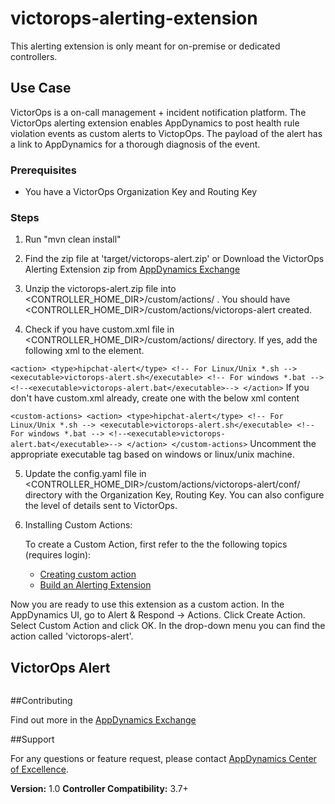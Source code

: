 victorops-alerting-extension
============================
This alerting extension is only meant for on-premise or dedicated controllers.

## Use Case
VictorOps is a on-call management + incident notification platform. The VictorOps alerting extension enables AppDynamics to post health rule violation events as custom alerts to VictopOps. The payload of the alert has a link to AppDynamics for a thorough diagnosis of the event.

### Prerequisites

- You have a VictorOps Organization Key and Routing Key

### Steps

1. Run "mvn clean install"

2. Find the zip file at 'target/victorops-alert.zip' or Download the VictorOps Alerting Extension zip from [AppDynamics Exchange](http://community.appdynamics.com/t5/AppDynamics-eXchange/idb-p/extensions)

3. Unzip the victorops-alert.zip file into <CONTROLLER_HOME_DIR>/custom/actions/ . You should have  <CONTROLLER_HOME_DIR>/custom/actions/victorops-alert created.  

4. Check if you have custom.xml file in <CONTROLLER_HOME_DIR>/custom/actions/ directory. If yes, add the following xml to the <custom-actions> element.

  ``
  <action>
		  <type>hipchat-alert</type>
      <!-- For Linux/Unix *.sh -->
 		  <executable>victorops-alert.sh</executable>
      <!-- For windows *.bat -->
 		  <!--<executable>victorops-alert.bat</executable>-->
  </action>
  ``
  If you don't have custom.xml already, create one with the below xml content

  ``
  <custom-actions>
      <action>
  		  <type>hipchat-alert</type>
        <!-- For Linux/Unix *.sh -->
   		  <executable>victorops-alert.sh</executable>
        <!-- For windows *.bat -->
   		  <!--<executable>victorops-alert.bat</executable>-->
 	    </action>
    </custom-actions>
  ``
  Uncomment the appropriate executable tag based on windows or linux/unix machine.

5. Update the config.yaml file in <CONTROLLER_HOME_DIR>/custom/actions/victorops-alert/conf/ directory with the Organization Key, Routing Key. You can also configure the level of details sent to VictorOps.


6. Installing Custom Actions:

      To create a Custom Action, first refer to the the following topics (requires login):
      * [Creating custom action](http://docs.appdynamics.com/display/PRO14S/Custom+Actions)
      * [Build an Alerting Extension](http://docs.appdynamics.com/display/PRO14S/Build+an+Alerting+Extension)

Now you are ready to use this extension as a custom action. In the AppDynamics UI, go to Alert & Respond -> Actions. Click Create Action. Select Custom Action and click OK. In the drop-down menu you can find the action called 'victorops-alert'.

## VictorOps Alert ##
![]()

##Contributing

Find out more in the [AppDynamics Exchange](http://community.appdynamics.com/t5/AppDynamics-eXchange/idb-p/extensions)

##Support

For any questions or feature request, please contact [AppDynamics Center of Excellence](mailto:ace-request@appdynamics.com).

**Version:** 1.0
**Controller Compatibility:** 3.7+


